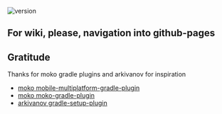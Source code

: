 ![version](https://img.shields.io/maven-central/v/ru.astrainteractive.gradleplugin/convention?style=flat-square)

## For wiki, please, navigation into github-pages

## Gratitude

Thanks for moko gradle plugins and arkivanov for inspiration

- [moko mobile-multiplatform-gradle-plugin](https://github.com/icerockdev/mobile-multiplatform-gradle-plugin)
- [moko moko-gradle-plugin](https://github.com/icerockdev/moko-gradle-plugin)
- [arkivanov  gradle-setup-plugin](https://github.com/arkivanov/gradle-setup-plugin)
